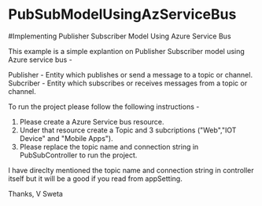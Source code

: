 # PubSubModelUsingAzServiceBus
#Implementing Publisher Subscriber Model Using Azure Service Bus

This example is a simple explantion on Publisher Subscriber model using Azure service bus - 

Publisher - Entity which publishes or send a message to a topic or channel.
Subcriber - Entity which subscribes or receives messages from a topic or channel.

To run the project please follow the following instructions - 
1. Please create a Azure Service bus resource.
2. Under that resource create a Topic and 3 subcriptions ("Web","IOT Device" and "Mobile Apps").
3. Please replace the topic name and connection string in PubSubController to run the project.

I have direclty mentioned the topic name and connection string in controller itself but it will be a good if you read from appSetting.

Thanks,
V Sweta
